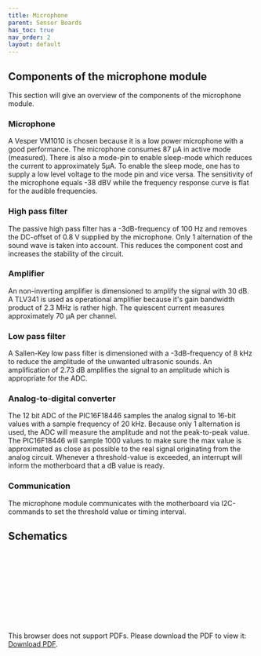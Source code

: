 ```yaml
---
title: Microphone
parent: Sensor Boards
has_toc: true
nav_order: 2
layout: default
---
```



## Components of the microphone module
This section will give an overview of the components of the microphone module.

### Microphone
A Vesper VM1010 is chosen because it is a low power microphone with a good performance. The microphone consumes 87 µA in active mode (measured). There is also a mode-pin to enable sleep-mode which reduces the current to approximately 5µA. To enable the sleep mode, one has to supply a low level voltage to the mode pin and vice versa. The sensitivity of the microphone equals -38 dBV while the frequency response curve is flat for the audible frequencies. 


### High pass filter

The passive high pass filter has a -3dB-frequency of 100 Hz and removes the DC-offset of 0.8 V supplied by the microphone. Only 1 alternation of the sound wave is taken into account. This reduces the component cost and increases the stability of the circuit. 


### Amplifier

An non-inverting amplifier is dimensioned to amplify the signal with 30 dB. A TLV341 is used as operational amplifier because it's gain bandwidth product of 2.3 MHz is rather high. The quiescent current measures approximately 70 µA per channel.

### Low pass filter

A Sallen-Key low pass filter is dimensioned with a -3dB-frequency of 8 kHz to reduce the amplitude of the unwanted ultrasonic sounds. An amplification of 2.73 dB amplifies the signal to an amplitude which is appropriate for the ADC.


### Analog-to-digital converter

The 12 bit ADC of the PIC16F18446 samples the analog signal to 16-bit values with a sample frequency of 20 kHz. Because only 1 alternation is used, the ADC will measure the amplitude and not the peak-to-peak value. The PIC16F18446 will sample 1000 values to make sure the max value is approximated as close as possible to the real signal originating from the analog circuit. Whenever a threshold-value is exceeded, an interrupt will inform the motherboard that a dB value is ready.

### Communication

The microphone module communicates with the motherboard via I2C-commands to set the threshold value or timing interval.

## Schematics
<object data="https://raw.githubusercontent.com/dramco-iwast/sensors/blob/master/hardware/sound_level/schematics/sound_module_schematic.pdf" type="application/pdf">
    <embed src="https://raw.githubusercontent.com/dramco-iwast/sensors/blob/master/hardware/sound_level/schematics/sound_module_schematic.pdf">
        <p>This browser does not support PDFs. Please download the PDF to view it: <a href="https://raw.githubusercontent.com/dramco-iwast/sensors/blob/master/hardware/sound_level/schematics/sound_module_schematic.pdf">Download PDF</a>.</p>
    </embed>
</object>
